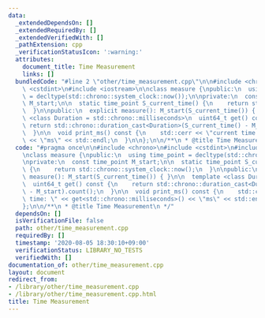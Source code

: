 ```yaml
---
data:
  _extendedDependsOn: []
  _extendedRequiredBy: []
  _extendedVerifiedWith: []
  _pathExtension: cpp
  _verificationStatusIcon: ':warning:'
  attributes:
    document_title: Time Measurement
    links: []
  bundledCode: "#line 2 \"other/time_measurement.cpp\"\n\n#include <chrono>\n#include\
    \ <cstdint>\n#include <iostream>\n\nclass measure {\npublic:\n  using time_point\
    \ = decltype(std::chrono::system_clock::now());\n\nprivate:\n  const time_point\
    \ M_start;\n\n  static time_point S_current_time() {\n    return std::chrono::system_clock::now();\n\
    \  }\n\npublic:\n  explicit measure(): M_start(S_current_time()) { }\n\n  template\
    \ <class Duration = std::chrono::milliseconds>\n  uint64_t get() const {\n   \
    \ return std::chrono::duration_cast<Duration>(S_current_time() - M_start).count();\n\
    \  }\n\n  void print_ms() const {\n    std::cerr << \"current time: \" << get<std::chrono::milliseconds>()\
    \ << \"ms\" << std::endl;\n  }\n\n};\n\n/**\n * @title Time Measurement\n */\n"
  code: "#pragma once\n\n#include <chrono>\n#include <cstdint>\n#include <iostream>\n\
    \nclass measure {\npublic:\n  using time_point = decltype(std::chrono::system_clock::now());\n\
    \nprivate:\n  const time_point M_start;\n\n  static time_point S_current_time()\
    \ {\n    return std::chrono::system_clock::now();\n  }\n\npublic:\n  explicit\
    \ measure(): M_start(S_current_time()) { }\n\n  template <class Duration = std::chrono::milliseconds>\n\
    \  uint64_t get() const {\n    return std::chrono::duration_cast<Duration>(S_current_time()\
    \ - M_start).count();\n  }\n\n  void print_ms() const {\n    std::cerr << \"current\
    \ time: \" << get<std::chrono::milliseconds>() << \"ms\" << std::endl;\n  }\n\n\
    };\n\n/**\n * @title Time Measurement\n */"
  dependsOn: []
  isVerificationFile: false
  path: other/time_measurement.cpp
  requiredBy: []
  timestamp: '2020-08-05 18:30:10+09:00'
  verificationStatus: LIBRARY_NO_TESTS
  verifiedWith: []
documentation_of: other/time_measurement.cpp
layout: document
redirect_from:
- /library/other/time_measurement.cpp
- /library/other/time_measurement.cpp.html
title: Time Measurement
---
```

